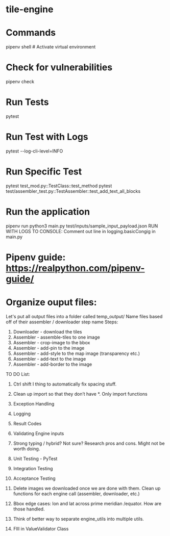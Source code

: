 # tile-engine

# Commands

pipenv shell # Activate virtual environment

# Check for vulnerabilities

pipenv check

# Run Tests

pytest

# Run Test with Logs

pytest --log-cli-level=INFO

# Run Specific Test

pytest test_mod.py::TestClass::test_method
pytest test/assembler_test.py::TestAssembler::test_add_text_all_blocks

# Run the application

pipenv run python3 main.py test/inputs/sample_input_payload.json
RUN WITH LOGS TO CONSOLE:
Comment out line in logging.basicCongig in main.py

# Pipenv guide: https://realpython.com/pipenv-guide/

# Organize ouput files:

Let's put all output files into a folder called temp_output/
Name files based off of their assembler / downloader step name
Steps:

1. Downloader - download the tiles
2. Assembler - assemble-tiles to one image
3. Assembler - crop-image to the bbox
4. Assembler - add-pin to the image
5. Assembler - add-style to the map image (transparency etc.)
6. Assembler - add-text to the image
7. Assembler - add-border to the image

TO DO List:

1. Ctrl shift I thing to automatically fix spacing stuff.
2. Clean up import so that they don’t have \*. Only import functions
3. Exception Handling
4. Logging
5. Result Codes
6. Validating Engine inputs
7. Strong typing / hybrid? Not sure? Research pros and cons. Might not be worth doing.
8. Unit Testing - PyTest
9. Integration Testing
10. Acceptance Testing
11. Delete images we downloaded once we are done with them. Clean up functions for each engine call (assembler, downloader, etc.)
12. Bbox edge cases: lon and lat across prime meridian /equator. How are those handled.
13. Think of better way to separate engine_utils into multiple utils.

14. FIll in ValueValidator Class
